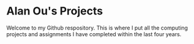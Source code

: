 # Alan Ou's Projects

Welcome to my Github respository. This is where I put all the computing projects and assignments I have completed within the last four years. 
